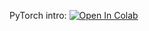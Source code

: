 PyTorch intro:
[![Open In Colab](https://colab.research.google.com/assets/colab-badge.svg)](https://colab.research.google.com/github/girafe-ai/ml-mipt/blob/advanced_s21/week1_00_preliminary/week1_00_intro_to_pytorch.ipynb)
